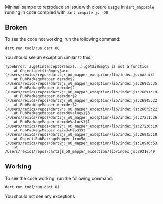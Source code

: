 Minimal sample to reproduce an issue with closure usage in `dart_mappable` running in code compiled with `dart compile js -O0`

## Broken

To see the code not working, run the following command:

```bash
dart run tool/run.dart O0
```

You should see an exception similar to this:

```console
TypeError: J.getInterceptor$asx(...).get$isEmpty is not a function
    at Object.get$isEmpty$asx (/Users/rexios/repos/dart2js_o0_mapper_exception/lib/index.js:682:45)
    at PubPackageMapper.decode$2 (/Users/rexios/repos/dart2js_o0_mapper_exception/lib/index.js:26915:35)
    at PubPackageMapper.decode$2 (/Users/rexios/repos/dart2js_o0_mapper_exception/lib/index.js:26691:19)
    at PubPackageMapper.decoder$2 (/Users/rexios/repos/dart2js_o0_mapper_exception/lib/index.js:26905:22)
    at PubPackageMapper.decoder$2 (/Users/rexios/repos/dart2js_o0_mapper_exception/lib/index.js:26675:22)
    at PubPackageMapper.decodeValue$1$3 (/Users/rexios/repos/dart2js_o0_mapper_exception/lib/index.js:27211:26)
    at PubPackageMapper.decodeValue$1$1 (/Users/rexios/repos/dart2js_o0_mapper_exception/lib/index.js:27220:19)
    at PubPackageMapper.decodeMap$1$1 (/Users/rexios/repos/dart2js_o0_mapper_exception/lib/index.js:26935:19)
    at Object.PubPackageMapper_fromMap (/Users/rexios/repos/dart2js_o0_mapper_exception/lib/index.js:10936:53)
    at /Users/rexios/repos/dart2js_o0_mapper_exception/lib/index.js:29316:49 
```

## Working

To see the code working, run the following command:

```bash
dart run tool/run.dart O1
```

You should not see any exceptions
